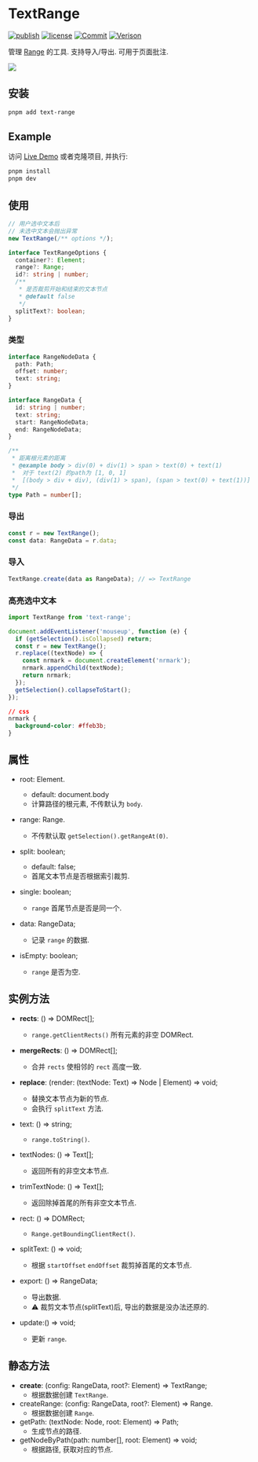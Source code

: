 # TextRange

[![publish](https://github.com/PinghuaZhuang/TextRange/actions/workflows/publish.yml/badge.svg)](https://github.com/PinghuaZhuang/TextRange/actions/workflows/publish.yml) [![license](https://img.shields.io/badge/license-MIT-blue.svg)](https://github.com/PinghuaZhuang/TextRange/blob/master/LICENSE) [![Commit](https://img.shields.io/github/last-commit/pinghuazhuang/TextRange.svg)](https://github.com/PinghuaZhuang/TextRange/commits/master) [![Verison](https://img.shields.io/npm/v/text-range.svg)](https://www.npmjs.com/package/text-range)

管理 [Range](https://developer.mozilla.org/zh-CN/docs/Web/API/Range) 的工具. 支持导入/导出. 可用于页面批注.

![](https://cdn.statically.io/gh/PinghuaZhuang/obsdian-note@images/images/text-range.3n18aedajly0.gif)

## 安装

```bash
pnpm add text-range
```

## Example

访问 [Live Demo](https://pinghuazhuang.github.io/comments/text-range/) 或者克隆项目, 并执行:

```bash
pnpm install
pnpm dev
```

## 使用

```ts
// 用户选中文本后
// 未选中文本会抛出异常
new TextRange(/** options */);

interface TextRangeOptions {
  container?: Element;
  range?: Range;
  id?: string | number;
  /**
   * 是否裁剪开始和结束的文本节点
   * @default false
   */
  splitText?: boolean;
}
```

### 类型

```ts
interface RangeNodeData {
  path: Path;
  offset: number;
  text: string;
}

interface RangeData {
  id: string | number;
  text: string;
  start: RangeNodeData;
  end: RangeNodeData;
}

/**
 * 距离根元素的距离
 * @example body > div(0) + div(1) > span > text(0) + text(1)
 *  对于 text(2) 的path为 [1, 0, 1]
 *  [(body > div + div), (div(1) > span), (span > text(0) + text(1))]
 */
type Path = number[];
```

### 导出

```ts
const r = new TextRange();
const data: RangeData = r.data;
```

### 导入

```ts
TextRange.create(data as RangeData); // => TextRange
```

### 高亮选中文本

```ts
import TextRange from 'text-range';

document.addEventListener('mouseup', function (e) {
  if (getSelection().isCollapsed) return;
  const r = new TextRange();
  r.replace((textNode) => {
    const nrmark = document.createElement('nrmark');
    nrmark.appendChild(textNode);
    return nrmark;
  });
  getSelection().collapseToStart();
});
```

```css
// css
nrmark {
  background-color: #ffeb3b;
}
```

## 属性

+ root: Element.
  + default: document.body
  + 计算路径的根元素, 不传默认为 `body`.

+ range: Range.
  + 不传默认取 `getSelection().getRangeAt(0)`.

+ split: boolean;
  + default: false;
  + 首尾文本节点是否根据索引裁剪.


+ single: boolean;
  + `range` 首尾节点是否是同一个.
+ data: RangeData;
  + 记录 `range` 的数据.
+ isEmpty: boolean;
  + `range` 是否为空.

## 实例方法

+ **rects**: () => DOMRect[];
  + `range.getClientRects()` 所有元素的非空 DOMRect.

+ **mergeRects**: () => DOMRect[];
  + 合并 `rects` 使相邻的 `rect` 高度一致.

+ **replace**: (render: (textNode: Text) => Node | Element) => void;
  + 替换文本节点为新的节点.
  + 会执行 `splitText` 方法.
+ text: () => string;
  + `range.toString()`.

+ textNodes: () => Text[];
  + 返回所有的非空文本节点.

+ trimTextNode: () => Text[];
  + 返回除掉首尾的所有非空文本节点.

+ rect: () => DOMRect;
  + `Range.getBoundingClientRect()`.

+ splitText: () => void;
  + 根据 `startOffset` `endOffset` 裁剪掉首尾的文本节点.
+ export: () => RangeData;
  + 导出数据.
  + ⚠️ 裁剪文本节点(splitText)后, 导出的数据是没办法还原的.
+ update:() => void;
  + 更新 `range`.



## 静态方法

+ **create**: (config: RangeData, root?: Element) => TextRange;
  + 根据数据创建 `TextRange`.
+ createRange: (config: RangeData, root?: Element) => Range.
  + 根据数据创建 `Range`.
+ getPath: (textNode: Node, root: Element) => Path;
  + 生成节点的路径.
+ getNodeByPath(path: number[], root: Element) => void;
  + 根据路径, 获取对应的节点.
